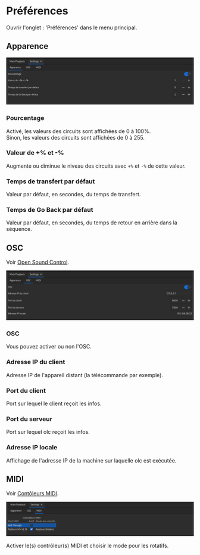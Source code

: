 # Préférences

Ouvrir l'onglet : 'Préférences' dans le menu principal.

## Apparence
![Apparence](pictures/settings_display.png)
### Pourcentage
Activé, les valeurs des circuits sont affichées de 0 à 100%.  
Sinon, les valeurs des circuits sont affichées de 0 à 255.
### Valeur de +% et -%
Augmente ou diminue le niveau des circuits avec `+%` et `-%` de cette valeur.
### Temps de transfert par défaut
Valeur par défaut, en secondes, du temps de transfert.
### Temps de Go Back par défaut
Valeur par défaut, en secondes, du temps de retour en arrière dans la séquence.

## OSC

Voir [Open Sound Control](osc.md).

![OSC](pictures/settings_osc.png)
### OSC
Vous pouvez activer ou non l'OSC.
### Adresse IP du client
Adresse IP de l'appareil distant (la télécommande par exemple).
### Port du client
Port sur lequel le client reçoit les infos.
### Port du serveur
Port sur lequel olc reçoit les infos.
### Adresse IP locale
Affichage de l'adresse IP de la machine sur laquelle olc est exécutée.

## MIDI

Voir [Contôleurs MIDI](midi.md).

![MIDI](pictures/settings_midi.png)

Activer le(s) contrôleur(s) MIDI et choisir le mode pour les rotatifs.
